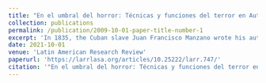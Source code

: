 ```yaml
---
title: "En el umbral del horror: Técnicas y funciones del terror en Autobiografía de un esclavo de Juan Francisco Manzano"
collection: publications
permalink: /publication/2009-10-01-paper-title-number-1
excerpt: 'In 1835, the Cuban slave Juan Francisco Manzano wrote his autobiography, fulfilling a request made by the abolitionist Domingo del Monte. The original manuscript shows a psychologically split narrator who confronts himself and projects a terrifying mood that produces intense empathy to his readers. In opposition to horror, the terrifying modality is defined by its tendency for concealment whereby it creates incertitude and intrigue. This is visible in the multiple episodes of torture presented in Manzano’s text, in which the narrator focuses on the previous moments of the event, avoiding graphic descriptions. Throughout the analysis of the manuscript’s transcription of William Luis, I argue that this terrifying mood manages to convey the experience of slavery, an unfamiliar condition which most readers were and are unable to grasp. Through an imaginative process, readers can gain access to that experience and feel empathy for the slave at the threshold of horror'
date: 2021-10-01
venue: 'Latin American Research Review'
paperurl: 'https://larrlasa.org/articles/10.25222/larr.747/'
citation: '"En el umbral del horror: Técnicas y funciones del terror en Autobiografía del esclavo de Juan Francisco Manzano.” Latin American Research Review, vol. 56, no. 1, 2021, 113-125'
---
```



